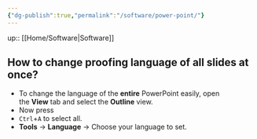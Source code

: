 ```yaml
---
{"dg-publish":true,"permalink":"/software/power-point/"}
---
```


up:: [[Home/Software\|Software]]



## How to change proofing language of all slides at once?

- To change the language of the **entire** PowerPoint easily, open the **View** tab and select the **Outline** view.
- Now press
- `Ctrl`+`A` to select all.
- **Tools** → **Language** → Choose your language to set.
